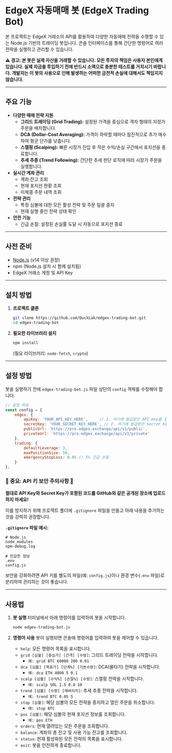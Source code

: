 # EdgeX 자동매매 봇 (EdgeX Trading Bot)

본 프로젝트는 EdgeX 거래소의 API를 활용하여 다양한 자동매매 전략을 수행할 수 있는 Node.js 기반의 트레이딩 봇입니다. 콘솔 인터페이스를 통해 간단한 명령어로 여러 전략을 실행하고 관리할 수 있습니다.

**⚠️ 경고: 본 봇은 실제 자산을 거래할 수 있습니다. 모든 투자의 책임은 사용자 본인에게 있습니다. 실제 자금을 투입하기 전에 반드시 소액으로 충분한 테스트를 거치시기 바랍니다. 개발자는 이 봇의 사용으로 인해 발생하는 어떠한 금전적 손실에 대해서도 책임지지 않습니다.**

---

## 주요 기능

-   **다양한 매매 전략 지원**
    -   **그리드 트레이딩 (Grid Trading):** 설정된 가격을 중심으로 격자 형태의 지정가 주문을 배치합니다.
    -   **DCA (Dollar-Cost Averaging):** 가격이 하락할 때마다 점진적으로 추가 매수하여 평균 단가를 낮춥니다.
    -   **스캘핑 (Scalping):** 빠른 시장가 진입 후 작은 수익/손실 구간에서 포지션을 종료합니다.
    -   **추세 추종 (Trend Following):** 간단한 추세 판단 로직에 따라 시장가 주문을 실행합니다.
-   **실시간 계좌 관리**
    -   계좌 잔고 조회
    -   현재 포지션 현황 조회
    -   미체결 주문 내역 조회
-   **전략 관리**
    -   특정 심볼에 대한 모든 활성 전략 및 주문 일괄 중지
    -   현재 실행 중인 전략 상태 확인
-   **안전 기능**
    -   긴급 손절: 설정된 손실률 도달 시 자동으로 포지션 종료

---

## 사전 준비

-   [Node.js](https://nodejs.org/) (v14 이상 권장)
-   npm (Node.js 설치 시 함께 설치됨)
-   EdgeX 거래소 계정 및 API Key

---

## 설치 방법

1.  **프로젝트 클론**
    ```bash
    git clone https://github.com/DuckLak/edgex-trading-bot.git
    cd edgex-trading-bot
    ```

2.  **필요한 라이브러리 설치**
    ```bash
    npm install
    ```
    (필요 라이브러리: `node-fetch`, `crypto`)

---

## 설정 방법

봇을 실행하기 전에 `edgex-trading-bot.js` 파일 상단의 `config` 객체를 수정해야 합니다.

```javascript
// 설정 파일
const config = {
    edgex: {
        apiKey: 'YOUR_API_KEY_HERE',     // 1. 여기에 발급받은 API Key를 입력하세요.
        secretKey: 'YOUR_SECRET_KEY_HERE', // 2. 여기에 발급받은 Secret Key를 입력하세요.
        publicUrl: 'https://pro.edgex.exchange/api/v1/public',
        privateUrl: 'https://pro.edgex.exchange/api/v1/private'
    },
    trading: {
        defaultLeverage: 3,
        maxPositionSize: 10,
        emergencyStopLoss: 0.05 // 5% 긴급 손절
    }
};
```

### **🚨 중요: API 키 보안 주의사항 🚨**

**절대로 API Key와 Secret Key가 포함된 코드를 GitHub와 같은 공개된 장소에 업로드하지 마세요!**

이를 방지하기 위해 프로젝트 폴더에 `.gitignore` 파일을 만들고 아래 내용을 추가하는 것을 강력히 권장합니다.

**`.gitignore` 파일 예시:**
```
# Node.js
node_modules
npm-debug.log

# 민감한 정보
.env
config.js
```

보안을 강화하려면 API 키를 별도의 파일(예: `config.js`)이나 환경 변수(`.env` 파일)로 분리하여 관리하는 것이 좋습니다.

---

## 사용법

1.  **봇 실행**
    터미널에서 아래 명령어를 입력하여 봇을 시작합니다.
    ```bash
    node edgex-trading-bot.js
    ```

2.  **명령어 사용**
    봇이 실행되면 콘솔에 명령어를 입력하여 봇을 제어할 수 있습니다.

    -   `help`: 모든 명령어 목록을 표시합니다.
    -   `grid [심볼] [중심가] [간격] [수량]`: 그리드 트레이딩 전략을 시작합니다.
        -   `예: grid BTC 60000 200 0.01`
    -   `dca [심볼] [목표가] [단계%] [기본수량]`: DCA(물타기) 전략을 시작합니다.
        -   `예: dca ETH 4000 5 0.1`
    -   `scalp [심볼] [수익%] [손절%] [수량]`: 스캘핑 전략을 시작합니다.
        -   `예: scalp SOL 1.5 0.8 10`
    -   `trend [심볼] [수량] [레버리지]`: 추세 추종 전략을 시작합니다.
        -   `예: trend BTC 0.05 5`
    -   `stop [심볼]`: 해당 심볼의 모든 전략을 중지하고 열린 주문을 취소합니다.
        -   `예: stop BTC`
    -   `pos [심볼]`: 해당 심볼의 현재 포지션 정보를 조회합니다.
        -   `예: pos ETH`
    -   `orders`: 현재 열려있는 모든 주문을 조회합니다.
    -   `balance`: 계좌의 총 잔고 및 사용 가능 잔고를 조회합니다.
    -   `status`: 현재 활성화된 모든 전략의 목록을 표시합니다.
    -   `exit`: 봇을 안전하게 종료합니다.
